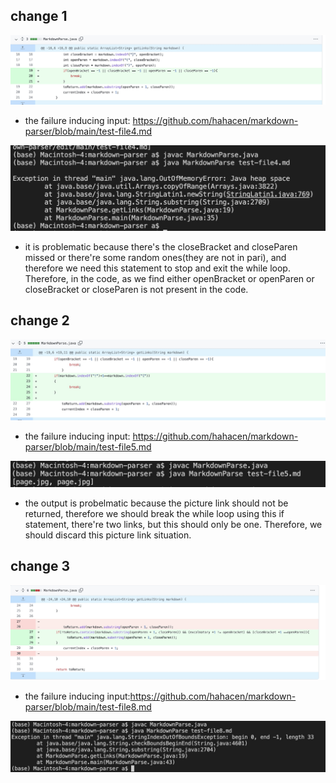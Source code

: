 ## change 1

![pic1](https://github.com/hahacen/cse15l-lab-reports/blob/main/731650840079_.pic.jpg)

- the failure inducing input: https://github.com/hahacen/markdown-parser/blob/main/test-file4.md

![pic2](https://github.com/hahacen/cse15l-lab-reports/blob/main/45001650847593_.pic.jpg)

- it is problematic because there's the closeBracket and closeParen missed or there're some random ones(they are not in pari), and therefore we need this statement to stop and exit the while loop. Therefore, in the code, as we find either openBracket or openParen or closeBracket or closeParen is not present in the code. 

## change 2

![pic3](https://github.com/hahacen/cse15l-lab-reports/blob/main/751650860220_.pic.jpg)

- the failure inducing input: https://github.com/hahacen/markdown-parser/blob/main/test-file5.md

![pic4](https://github.com/hahacen/cse15l-lab-reports/blob/main/761650860977_.pic.jpg)

- the output is probelmatic because the picture link should not be returned, therefore we should break the while loop using this if statement, there're two links, but this should only be one. Therefore, we should discard this picture link situation. 



## change 3

![pic5](https://github.com/hahacen/cse15l-lab-reports/blob/main/771650867065_.pic.jpg)

- the failure inducing input:https://github.com/hahacen/markdown-parser/blob/main/test-file8.md

![pic6](https://github.com/hahacen/cse15l-lab-reports/blob/main/781650867394_.pic.jpg)



